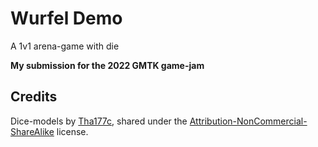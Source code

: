 # Wurfel Demo

A 1v1 arena-game with die

**My submission for the 2022 GMTK game-jam**

## Credits

Dice-models by [Tha177c](https://www.thingiverse.com/thing:94738/files), shared
under
the [Attribution-NonCommercial-ShareAlike](https://creativecommons.org/licenses/by-nc-sa/4.0/)
license.